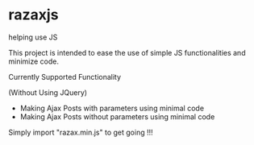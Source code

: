# razaxjs
helping use JS

This project is intended to ease the use of simple JS functionalities and minimize code.

Currently Supported Functionality

(Without Using JQuery)

- Making Ajax Posts with parameters using minimal code 
- Making Ajax Posts without parameters using minimal code


Simply import "razax.min.js" to get going !!!
